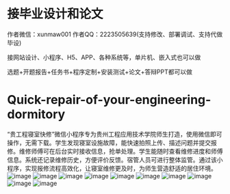 # 接毕业设计和论文
作者微信：xunmaw001  作者QQ：2223505639(支持修改、部署调试、支持代做毕设)

接网站设计、小程序、H5、APP、各种系统等，单片机、嵌入式也可以做

选题+开题报告+任务书+程序定制+安装测试+论文+答辩PPT都可以做
# Quick-repair-of-your-engineering-dormitory
“贵工程寝室快修”微信小程序专为贵州工程应用技术学院师生打造，使用微信即可操作，无需下载。学生发现寝室设施故障，能快速拍照上传、描述问题并提交报修。维修师傅可在后台实时接收信息，抢单处理。学生能随时查看维修进度和师傅信息。系统还记录维修历史，方便评价反馈。宿管人员可进行整体监管。通过该小程序，实现报修流程高效化，让寝室维修更及时，为师生营造舒适的居住环境。 
![image](https://github.com/user-attachments/assets/96b730dd-6a77-4646-8de2-596ac4b7dcfa)
![image](https://github.com/user-attachments/assets/2755b9eb-16b3-4932-990d-51d2ad14bff8)
![image](https://github.com/user-attachments/assets/671373eb-e5e8-4c7a-b04d-098c5a390c5d)
![image](https://github.com/user-attachments/assets/a2da8e2e-1d67-4f7b-9b49-6a6f1715e6c8)
![image](https://github.com/user-attachments/assets/9dd9deab-0565-48f3-a7aa-ddf2f8be8222)
![image](https://github.com/user-attachments/assets/ee7b5904-d9aa-472f-925c-c5f7e5633c30)
![image](https://github.com/user-attachments/assets/d5bd9a0e-05a8-4bee-b9ef-08e1413ee6a5)
![image](https://github.com/user-attachments/assets/3d5995d1-4592-4578-87cb-3dc96c496484)
![image](https://github.com/user-attachments/assets/33a2e06f-d628-4820-a364-18ed4b9dd732)
![image](https://github.com/user-attachments/assets/173e2247-52ab-4b25-89d8-3e5aa09e31f3)
